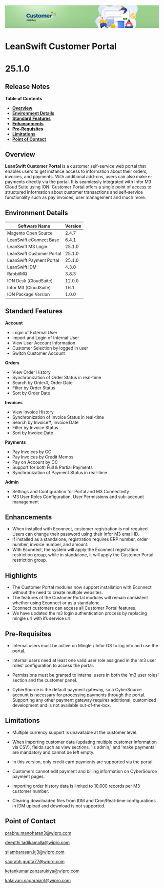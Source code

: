 ![Customer portal banner](/Customerportal/src/images/customer-portal/front-end-user/CP_banner.jpg)

# **LeanSwift Customer Portal**

# **25.1.0**

## **Release Notes**

**Table of Contents**

  - [**Overview**](#overview)
  - [**Environment Details**](#environment-details)
  - [**Standard Features**](#standard-features)
  - [**Enhancements**](#enhancements)
  - [**Pre-Requisites**](#pre-requisites)
  - [**Limitations**](#limitations)
  - [**Point of Contact**](#point-of-contact)

## **Overview**

**LeanSwift Customer Portal** is a customer self-service web portal that enables users to get instance access to information about their orders, invoices, and payments. With additional add-ons, users can also make e-payments directly via the portal. It is seamlessly integrated with Infor M3 Cloud Suite using ION. Customer Portal offers a single point of access to structured information about customer transactions and self-service functionality such as pay invoices, user management and much more.

## **Environment Details**

| **Software Name**  |  **Version**  |
| --- | --- |
| Magento Open Source | 2.4.7 |
| LeanSwift eConnect Base | 6.4.1 |
| LeanSwift M3 Login | 25.1.0 |
| LeanSwift Customer Portal | 25.1.0 |
| LeanSwift Payment Portal | 25.1.0 |
| LeanSwift IDM | 4.3.0|
| RabbitMQ | 3.8.3 |
| ION Desk (CloudSuite) | 12.0.0 |
| Infor M3 (CloudSuite) | 16.1 |
| ION Package Version  |1.0.0  |

## **Standard Features**

**Account**

- Login of External User  
- Import and Login of Internal User  
- View User Account Information  
- Customer Selection by logged in user  
- Switch Customer Account

**Orders**

- View Order History
- Synchronization of Order Status in real-time
- Search by Order#, Order Date
- Filter by Order Status
- Sort by Order Date

**Invoices**

- View Invoice History
- Synchronization of Invoice Status in real-time
- Search by Invoice#, Invoice Date
- Filter by Invoice Status
- Sort by Invoice Date
  
**Payments**

- Pay Invoices by CC
- Pay Invoices by Credit Memos
- Pay on Account by CC
- Support for both Full & Partial Payments
- Synchronization of Payment Status in real-time
  
**Admin**

- Settings and Configuration for Portal and M3 Connectivity
- M3 User Roles Configuration, User Permissions and sub-account management

## **Enhancements**
- When installed with Econnect, customer registration is not required. Users can change their password using their Infor M3 email ID.
- If installed as a standalone, registration requires ERP number, order number, invoice number, and amount.
- With Econnect, the system will apply the Econnect registration restriction group, while in standalone, it will apply the Customer Portal restriction group.

## **Highlights**
- The Customer Portal modules now support installation with Econnect without the need to create multiple websites.
- The features of the Customer Portal modules will remain consistent whether using Econnect or as a standalone.
- Econnect customers can access all Customer Portal features.
- We have updated the m3 login authentication  process by replacing mingle url with ifs service url
 
## **Pre-Requisites**

- Internal users must be active on Mingle / Infor OS to log into and use the portal.

- Internal users need at least one valid user role assigned in the 'm3 user roles' configuration to access the portal.

- Permissions must be granted to internal users in both the 'm3 user roles' section and the customer panel.

- CyberSource is the default payment gateway, so a CyberSource account is necessary for processing payments through the portal. Supporting any other payment gateway requires additional, customized development and is not available out-of-the-box.
## **Limitations**

- Multiple currency support is unavailable at the customer level.

- When importing customer data (updating multiple customer information via CSV), fields such as view sections, 'is admin,' and 'make payments' are mandatory and cannot be left empty.

- In this version, only credit card payments are supported via the portal.

- Customers cannot edit payment and billing information on CyberSource payment pages.

- Importing order history data is limited to 10,000 records per M3 customer number.

- Clearing downloaded files from IDM and Cron/Real-time configurations in IDM upload and download is not supported.

## **Point of Contact**

[prabhu.manoharan3@wipro.com ](mailto:prabhu.manoharan3@wipro.com )

[deepthi.tadikamalla@wipro.com ](mailto:deepthi.tadikamalla@wipro.com )

[silambarasan.kj3@wipro.com](mailto:silambarasan.kj3@wipro.com)

[saurabh.gupta77@wipro.com](mailto:saurabh.gupta77@wipro.com)

[ketankumar.zanzarukiya@wipro.com](mailto:ketankumar.zanzarukiya@wipro.com)

[kalaivani.nagarajan1@wipro.com](mailto:kalaivani.nagarajan1@wipro.com)


